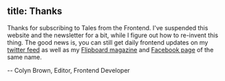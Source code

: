 title: Thanks
---
Thanks for subscribing to Tales from the Frontend. I've suspended this website and the newsletter for a bit, while I figure out how to re-invent this thing. The good news is, you can still get daily frontend updates on my <a href="https://twitter.com/frontendd">twitter feed</a> as well as my <a href="https://flipboard.com/@colynbrown/tales-from-the-frontend-84if74jay">Flipboard magazine</a> and <a href="https://www.facebook.com/TalesFromTheFrontend">Facebook page</a> of the same name.

-- Colyn Brown, Editor, Frontend Developer